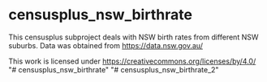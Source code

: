 # censusplus_nsw_birthrate

This censusplus subproject deals with NSW birth rates from different NSW suburbs. Data was obtained from https://data.nsw.gov.au/

This work is licensed under https://creativecommons.org/licenses/by/4.0/
"# censusplus_nsw_birthrate" 
"# censusplus_nsw_birthrate_2" 
